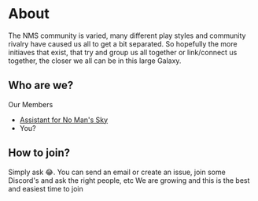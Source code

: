 # About
The NMS community is varied, many different play styles and community rivalry have caused us all to get a bit separated. So hopefully the more initiaves that exist, that try and group us all together or link/connect us together, the closer we all can be in this large Galaxy.

## Who are we?
Our Members
- [Assistant for No Man's Sky](https://github.com/AssistantNMS)
- You?

## How to join?
Simply ask 😂. You can send an email or create an issue, join some Discord's and ask the right people, etc
We are growing and this is the best and easiest time to join

